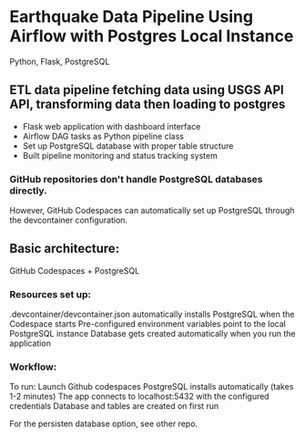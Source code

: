# Earthquake Data Pipeline Using Airflow with Postgres Local Instance
Python, Flask, PostgreSQL

## ETL data pipeline fetching data using USGS API API, transforming data then loading to postgres
- Flask web application with dashboard interface
- Airflow DAG tasks as Python pipeline class
- Set up PostgreSQL database with proper table structure
- Built pipeline monitoring and status tracking system

### GitHub repositories don't handle PostgreSQL databases directly. 
However, GitHub Codespaces can automatically set up PostgreSQL through the devcontainer configuration.

## Basic architecture:

GitHub Codespaces + PostgreSQL

### Resources set up:

.devcontainer/devcontainer.json automatically installs PostgreSQL when the Codespace starts
Pre-configured environment variables point to the local PostgreSQL instance
Database gets created automatically when you run the application

### Workflow:
To run: Launch Github codespaces
PostgreSQL installs automatically (takes 1-2 minutes)
The app connects to localhost:5432 with the configured credentials
Database and tables are created on first run

For the persisten database option, see other repo.
